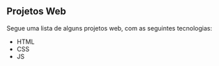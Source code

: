 ## Projetos Web

Segue uma lista de alguns projetos web, com as seguintes tecnologias:

- HTML
- CSS
- JS
